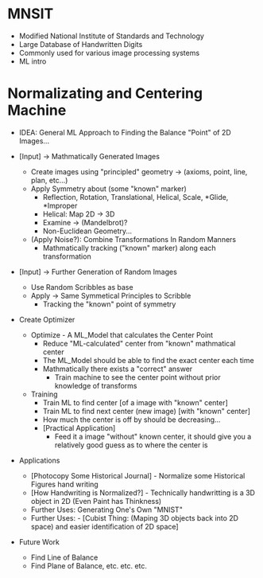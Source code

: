 # MNSIT
* Modified National Institute of Standards and Technology
* Large Database of Handwritten Digits
* Commonly used for various image processing systems
* ML intro

# Normalizating and Centering Machine
* IDEA: General ML Approach to Finding the Balance "Point" of 2D Images...
* [Input] -> Mathmatically Generated Images
  * Create images using "principled" geometry -> (axioms, point, line, plan, etc...)
  * Apply Symmetry about (some "known" marker)
    * Reflection, Rotation, Translational, Helical, Scale, *Glide, *Improper
    * Helical: Map 2D -> 3D
    * Examine -> (Mandelbrot)?
    * Non-Euclidean Geometry...
  * (Apply Noise?): Combine Transformations In Random Manners
    * Mathmatically tracking ("known" marker) along each transformation
* [Input] -> Further Generation of Random Images
  * Use Random Scribbles as base
  * Apply -> Same Symmetical Principles to Scribble
    * Tracking the "known" point of symmetry
* Create Optimizer
  * Optimize - A ML_Model that calculates the Center Point
    * Reduce "ML-calculated" center from "known" mathmatical center
    * The ML_Model should be able to find the exact center each time
    * Mathmatically there exists a "correct" answer
      * Train machine to see the center point without prior knowledge of transforms
  * Training
    * Train ML to find center [of a image with "known" center]
    * Train ML to find next center (new image) [with "known" center]
    * How much the center is off by should be decreasing...
    * [Practical Application]
      * Feed it a image "without" known center, it should give you a relatively good guess as to where the center is

* Applications
  * [Photocopy Some Historical Journal] - Normalize some Historical Figures hand writing
  * [How Handwriting is Normalized?] - Technically handwritting is a 3D object in 2D (Even Paint has Thinkness)
  * Further Uses: Generating One's Own "MNIST"
  * Further Uses: - [Cubist Thing: (Maping 3D objects back into 2D space) and easier identification of 2D space]

* Future Work
  * Find Line of Balance
  * Find Plane of Balance, etc. etc. etc.
